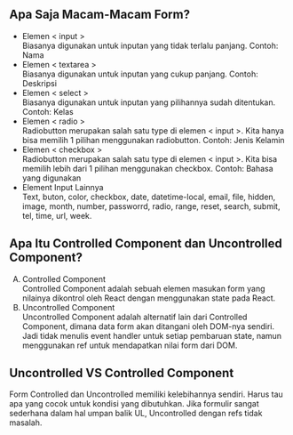 <h2> Apa Saja Macam-Macam Form? </h2>
    <ul>
        <li> Elemen < input > </li>
            Biasanya digunakan untuk inputan yang tidak terlalu panjang. Contoh: Nama
        <li> Elemen < textarea > </li>
            Biasanya digunakan untuk inputan yang cukup panjang. Contoh: Deskripsi
        <li> Elemen < select > </li>
            Biasanya digunakan untuk inputan yang pilihannya sudah ditentukan. Contoh: Kelas
        <li> Elemen < radio > </li>
            Radiobutton merupakan salah satu type di elemen < input >. Kita hanya bisa memilih 1 pilihan menggunakan radiobutton. Contoh: Jenis Kelamin
        <li> Elemen < checkbox > </li>
            Radiobutton merupakan salah satu type di elemen < input >. Kita bisa memilih lebih dari 1 pilihan menggunakan checkbox. Contoh: Bahasa yang digunakan
        <li> Element Input Lainnya </li>
            Text, buton, color, checkbox, date, datetime-local, email, file, hidden, image, month, number, passworrd, radio, range, reset, search, submit, tel, time, url, week.
    </ul>
<h2> Apa Itu Controlled Component dan Uncontrolled Component? </h2>
<ol type="A">
    <li> Controlled Component </li>
        Controlled Component adalah sebuah elemen masukan form yang nilainya dikontrol oleh React dengan menggunakan state pada React.
    <li> Uncontrolled Component </li>
        Uncontrolled Component adalah alternatif lain dari Controlled Component, dimana data form akan ditangani oleh DOM-nya sendiri. Jadi tidak menulis event handler untuk setiap pembaruan state, namun menggunakan ref untuk mendapatkan nilai form dari DOM.
</ol>
<h2> Uncontrolled VS Controlled Component </h2>
Form Controlled dan Uncontrolled memiliki kelebihannya sendiri. Harus tau apa yang cocok untuk kondisi yang dibutuhkan. Jika formulir sangat sederhana dalam hal umpan balik UL, Uncontrolled dengan refs tidak masalah. 

